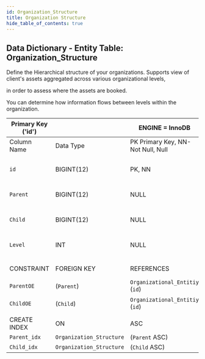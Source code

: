 ```yaml
---
id: Organization_Structure
title: Organization Structure
hide_table_of_contents: true
---
```


## Data Dictionary - Entity Table: Organization_Structure

Define the Hierarchical structure of your organizations. Supports view of client's assets aggregated across various organizational levels, 

 in order to assess where the assets are booked.
 
 You can determine how information flows between levels within the organization.


| Primary Key ('id')| |ENGINE = InnoDB| | |
|---|---|---|---|---|
|Column Name|Data Type|PK Primary Key, NN-Not Null, Null|Example|Comments|
||
|`id`|BIGINT(12)|PK, NN|1|PrimaryKey-ID, Not Null (auto creates)|
|`Parent`|BIGINT(12)|NULL|1|Top of hierarchy (parent)|
|`Child`|BIGINT(12)|NULL|4|Under parent hierarchy (child)|
|`Level`|INT|NULL|2|Level of ogranizational unit|
||
|CONSTRAINT|FOREIGN KEY|REFERENCES|ON DELETE|ON UPDATE|
|`ParentOE`|(`Parent`)|`Organizational_Entitiy` (`id`)| NO ACTION|NO ACTION|
|`ChildOE`|(`Child`)|`Organizational_Entitiy` (`id`)| NO ACTION|NO ACTION|
||
|CREATE INDEX|ON|ASC|VISABLE||
|`Parent_idx`|`Organization_Structure`|(`Parent` ASC) | VISIBLE||
|`Child_idx`|`Organization_Structure`|(`Child` ASC) | VISIBLE||
